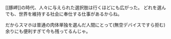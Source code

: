 [[豚岬]]の時代、人々に与えられた選択肢は行くほどにも広がった。
どれを選んでも、世界を維持する社会に奉仕する仕事があるからね。

だからスマホは普通の肉体単独を選んだ人間にとって(無空デバイスですら拒む)
余りにも便利すぎて今も残ってるんじゃ。